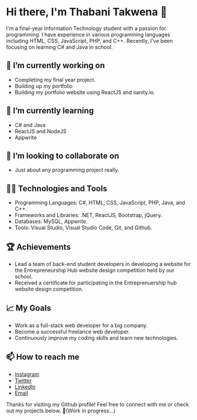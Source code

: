 # Hi there, I'm Thabani Takwena 👋

I'm a final-year Information Technology student with a passion for programming. I have experience in various programming languages including HTML, CSS, JavaScript, PHP, and C++. Recently, I've been focusing on learning C# and Java in school.

## 🔭 I’m currently working on
- Completing my final year project.
- Building up my portfolio
- Building my portfolio website using ReactJS and sanity.io.

## 🌱 I’m currently learning
- C# and Java
- ReactJS and NodeJS
- Appwrite
  
## 🤝 I’m looking to collaborate on
- Just about any programming project really.

## 👨‍💻 Technologies and Tools
- Programming Languages: C#, HTML, CSS, JavaScript, PHP, Java, and C++.
- Frameworks and Libraries: .NET, ReactJS, Bootstrap, jQuery.
- Databases: MySQL, Appwrite.
- Tools: Visual Studio, Visual Studio Code, Git, and Github.

## 🏆 Achievements
- Lead a team of back-end student developers in developing a website for the Entrepreneurship Hub website design competition held by our school.
- Received a certificate for participating in the Entreprenuership hub website design competition.

## 📈 My Goals
- Work as a full-stack web developer for a big company.
- Become a successful freelance web developer.
- Continuously improve my coding skills and learn new technologies.

## 📫 How to reach me
- [Instagram](https://instagram/thabanidev)
- [Twitter](https://twitter.com/ThabaniDev)
- [LinkedIn](https://linkedin.com/in/thabanitakwenaxddd)
- [Email](mailto:thabanidev@gmail.com)

Thanks for visiting my Github profile! Feel free to connect with me or check out my projects below. 🚀(Work in progress...)
<!---
ThabaniDev/ThabaniDev is a ✨ special ✨ repository because its `README.md` (this file) appears on your GitHub profile.
You can click the Preview link to take a look at your changes.
--->
